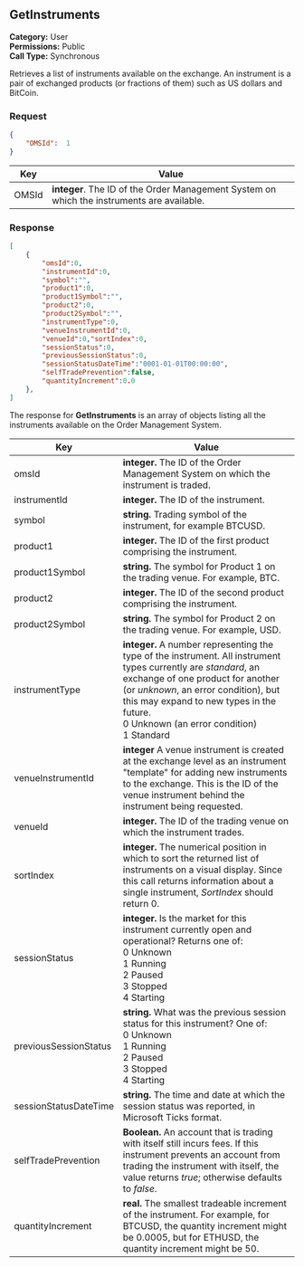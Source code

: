 ## GetInstruments

**Category:** User<br />**Permissions:** Public<br />**Call Type:** Synchronous

Retrieves a list of instruments available on the exchange. An instrument is a pair of exchanged products (or fractions of them) such as US dollars and BitCoin. 

### Request

```json
{
	"OMSId":  1
}
```

| Key   | Value                                                        |
| ----- | ------------------------------------------------------------ |
| OMSId | **integer**. The ID of the Order Management System on which the instruments are available. |

### Response

```json
[
    {
        "omsId":0,
        "instrumentId":0,
        "symbol":"",
        "product1":0,
        "product1Symbol":"",
        "product2":0,
        "product2Symbol":"",
        "instrumentType":0,
        "venueInstrumentId":0,
        "venueId":0,"sortIndex":0,
        "sessionStatus":0,
        "previousSessionStatus":0,
        "sessionStatusDateTime":"0001-01-01T00:00:00",
        "selfTradePrevention":false,
        "quantityIncrement":0.0
    },
]
```

The response for **GetInstruments** is an array of objects listing all the instruments available on the Order Management System.

| Key                   | Value                                                        |
| --------------------- | ------------------------------------------------------------ |
| omsId                 | **integer.** The ID of the Order Management System on which the instrument is traded. |
| instrumentId          | **integer.** The ID of the instrument.                       |
| symbol                | **string.** Trading symbol of the instrument, for example BTCUSD. |
| product1              | **integer.** The ID of the first product comprising the instrument. |
| product1Symbol        | **string.** The symbol for Product 1 on the trading venue. For example, BTC. |
| product2              | **integer.** The ID of the second product comprising the instrument. |
| product2Symbol        | **string.** The symbol for Product 2 on the trading venue. For example, USD. |
| instrumentType        | **integer.** A number representing the type of the instrument. All instrument types currently are *standard*, an exchange of one product for another (or *unknown*, an error condition), but this may expand to new types in the future.<br />0 Unknown (an error condition)<br />1 Standard |
| venueInstrumentId     | **integer** A venue instrument is created at the exchange level as an instrument "template" for adding new instruments to the exchange. This is the ID of the venue instrument behind the instrument being requested. |
| venueId               | **integer.** The ID of the trading venue on which the instrument trades. |
| sortIndex             | **integer.** The numerical position in which to sort the returned list of instruments on a visual display. Since this call returns information about a single instrument, *SortIndex* should return 0. |
| sessionStatus         | **integer.** Is the market for this instrument currently open and operational? Returns one of:<br />0 Unknown<br />1 Running<br />2 Paused<br />3 Stopped<br />4 Starting |
| previousSessionStatus | **string.** What was the previous session status for this instrument? One of:<br />0 Unknown<br />1 Running<br />2 Paused<br />3 Stopped<br />4 Starting |
| sessionStatusDateTime | **string.**  The time and date at which the session status was reported, in Microsoft Ticks format. |
| selfTradePrevention   | **Boolean.** An account that is trading with itself still incurs fees. If this instrument prevents an account from trading the instrument with itself, the value returns *true*; otherwise defaults to *false*. |
| quantityIncrement     | **real.** The smallest tradeable increment of the instrument. For example, for BTCUSD, the quantity increment might be 0.0005, but for ETHUSD, the quantity increment might be 50. |

